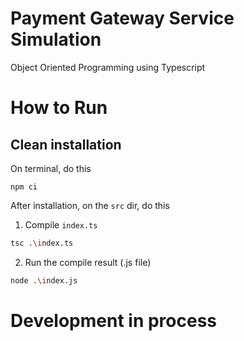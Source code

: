 # Payment Gateway Service Simulation
Object Oriented Programming using Typescript

# How to Run
## Clean installation
On terminal, do this
```shell
npm ci
```
After installation, on the `src` dir, do this
1. Compile `index.ts`
```bash
tsc .\index.ts
```
2. Run the compile result (.js file)
```bash
node .\index.js
```

# Development in process
